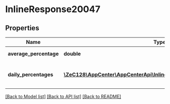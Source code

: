 # InlineResponse20047

## Properties
Name | Type | Description | Notes
------------ | ------------- | ------------- | -------------
**average_percentage** | **double** | Average percentage | [optional] 
**daily_percentages** | [**\ZeC128\AppCenter\AppCenterApi\InlineResponse20047DailyPercentages[]**](InlineResponse20047DailyPercentages.md) | The error-free percentage per day. | [optional] 

[[Back to Model list]](../README.md#documentation-for-models) [[Back to API list]](../README.md#documentation-for-api-endpoints) [[Back to README]](../README.md)


